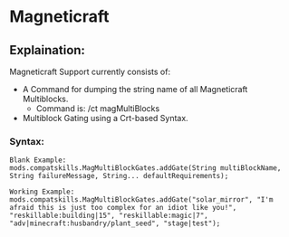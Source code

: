 # Magneticraft

## Explaination:
Magneticraft Support currently consists of:
- A Command for dumping the string name of all Magneticraft Multiblocks.
	- Command is: /ct magMultiBlocks
- Multiblock Gating using a Crt-based Syntax.


### Syntax:
```
Blank Example:
mods.compatskills.MagMultiBlockGates.addGate(String multiBlockName, String failureMessage, String... defaultRequirements);

Working Example:
mods.compatskills.MagMultiBlockGates.addGate("solar_mirror", "I'm afraid this is just too complex for an idiot like you!", "reskillable:building|15", "reskillable:magic|7", "adv|minecraft:husbandry/plant_seed", "stage|test");
```
